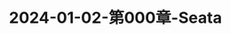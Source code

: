 ---
layout: post
title: 2024-01-02-第000章-Seata
categories: [Seata]
description: 
keywords: Seata.md
mermaid: false
sequence: false
flow: false
mathjax: false
mindmap: false
mindmap2: false
---